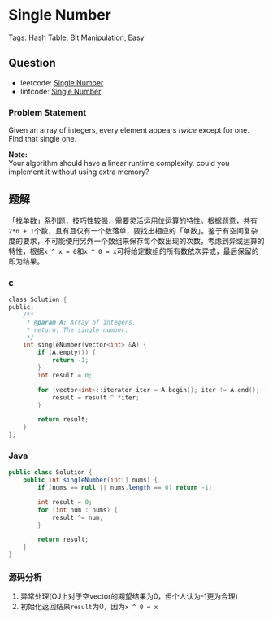 # Single Number

Tags: Hash Table, Bit Manipulation, Easy

## Question

- leetcode: [Single Number](https://leetcode.com/problems/single-number/)
- lintcode: [Single Number](http://www.lintcode.com/en/problem/single-number/)

### Problem Statement

Given an array of integers, every element appears _twice_ except for one. Find
that single one.

**Note:**  
Your algorithm should have a linear runtime complexity. could you implement it
without using extra memory?

## 题解

「找单数」系列题，技巧性较强，需要灵活运用位运算的特性。根据题意，共有`2*n + 1`个数，且有且仅有一个数落单，要找出相应的「单数」。鉴于有空间复杂度的要求，不可能使用另外一个数组来保存每个数出现的次数，考虑到异或运算的特性，根据`x ^ x = 0`和`x ^ 0 = x`可将给定数组的所有数依次异或，最后保留的即为结果。

### c

```c
class Solution {
public:
	/**
	 * @param A: Array of integers.
	 * return: The single number.
	 */
    int singleNumber(vector<int> &A) {
        if (A.empty()) {
            return -1;
        }
        int result = 0;

        for (vector<int>::iterator iter = A.begin(); iter != A.end(); ++iter) {
            result = result ^ *iter;
        }

        return result;
    }
};
```

### Java

```java
public class Solution {
    public int singleNumber(int[] nums) {
        if (nums == null || nums.length == 0) return -1;

        int result = 0;
        for (int num : nums) {
            result ^= num;
        }

        return result;
    }
}
```

### 源码分析

1. 异常处理(OJ上对于空vector的期望结果为0，但个人认为-1更为合理)
2. 初始化返回结果`result`为0，因为`x ^ 0 = x`
